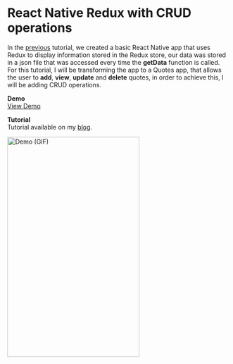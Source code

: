 # React Native Redux with CRUD operations

In the <a href="http://mosesesan.com/blog/2017/06/18/react-native-redux-boilerplate/">previous</a> tutorial, we created a basic React Native app that uses Redux to display information stored in the Redux store, our data was stored in a json file that was accessed every time the <strong>getData</strong> function is called. For this tutorial, I will be transforming the app to a Quotes app, that allows the user to <strong>add</strong>, <strong>view</strong>, <strong>update</strong> and <strong>delete</strong> quotes, in order to achieve this, I will be adding CRUD operations.


**Demo** <br/>
<a href="https://appetize.io/app/bp4nxpva1npywpju7tttrq39n8?device=iphone5s&scale=75&orientation=portrait&osVersion=9.3" target="_blank">View Demo</a>

**Tutorial** <br/>
Tutorial available on my <a href="http://mosesesan.com/blog/2017/07/01/react-native-redux-with-crud-operations-tutorial" target="_blank">blog</a>.

<img src="https://media.giphy.com/media/5fHMiXytc0ECc/giphy.gif" alt="Demo (GIF)"  height="500" width="300" align="left">